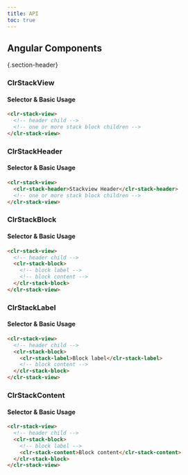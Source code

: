 ```yaml
---
title: API
toc: true
---
```


## Angular Components

{.section-header}

### ClrStackView

#### Selector & Basic Usage

<DocDemo toggle="false">

```html
<clr-stack-view>
  <!-- header child -->
  <!-- one or more stack block children -->
</clr-stack-view>
```

</DocDemo>

### ClrStackHeader

#### Selector & Basic Usage

<DocDemo toggle="false">

```html
<clr-stack-view>
  <clr-stack-header>Stackview Header</clr-stack-header>
  <!-- one or more stack block children -->
</clr-stack-view>
```

</DocDemo>

### ClrStackBlock

#### Selector & Basic Usage

<DocDemo toggle="false">

```html
<clr-stack-view>
  <!-- header child -->
  <clr-stack-block>
    <!-- block label -->
    <!-- block content -->
  </clr-stack-block>
</clr-stack-view>
```

</DocDemo>

### ClrStackLabel

#### Selector & Basic Usage

<DocDemo toggle="false">

```html
<clr-stack-view>
  <!-- header child -->
  <clr-stack-block>
    <clr-stack-label>Block label</clr-stack-label>
    <!-- block content -->
  </clr-stack-block>
</clr-stack-view>
```

</DocDemo>

### ClrStackContent

#### Selector & Basic Usage

<DocDemo toggle="false">

```html
<clr-stack-view>
  <!-- header child -->
  <clr-stack-block>
    <!-- block label -->
    <clr-stack-content>Block content</clr-stack-content>
  </clr-stack-block>
</clr-stack-view>
```

</DocDemo>

